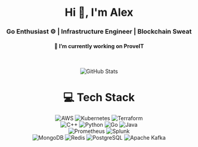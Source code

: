 <h1 align="center">Hi 👋, I'm Alex</h1>
<h3 align="center">Go Enthusiast ⚙️ | Infrastructure Engineer | Blockchain Sweat</h3>

<h4  align="center">🔭 I’m currently working on ProveIT </h4><br/>

<p align="center">
  <img src="https://github-readme-stats.vercel.app/api?username=AlexIsOpAf&theme=radical&hide_border=false&include_all_commits=true&count_private=true" alt="GitHub Stats" />
</p>



<h1 align="center">💻 Tech Stack</h1>

<p align="center">
  <img src="https://img.shields.io/badge/AWS-%23FF9900.svg?style=for-the-badge&logo=amazon-aws&logoColor=white" alt="AWS"/>
  <img src="https://img.shields.io/badge/kubernetes-%23326ce5.svg?style=for-the-badge&logo=kubernetes&logoColor=white" alt="Kubernetes"/>
  <img src="https://img.shields.io/badge/terraform-%235835CC.svg?style=for-the-badge&logo=terraform&logoColor=white" alt="Terraform"/>
  <br/>
  <img src="https://img.shields.io/badge/c++-%2300599C.svg?style=for-the-badge&logo=c%2B%2B&logoColor=white" alt="C++"/>
  <img src="https://img.shields.io/badge/python-3670A0?style=for-the-badge&logo=python&logoColor=ffdd54" alt="Python"/>
  <img src="https://img.shields.io/badge/go-%2300ADD8.svg?style=for-the-badge&logo=go&logoColor=white" alt="Go"/>
  <img src="https://img.shields.io/badge/java-%23ED8B00.svg?style=for-the-badge&logo=openjdk&logoColor=white" alt="Java"/>
  <br/>
  <img src="https://img.shields.io/badge/Prometheus-E6522C?style=for-the-badge&logo=Prometheus&logoColor=white" alt="Prometheus"/>
  <img src="https://img.shields.io/badge/splunk-%23000000.svg?style=for-the-badge&logo=splunk&logoColor=white" alt="Splunk"/>
  <br/>
  <img src="https://img.shields.io/badge/MongoDB-47A248?style=for-the-badge&logo=mongodb&logoColor=white" alt="MongoDB"/>
  <img src="https://img.shields.io/badge/Redis-%23DD0031.svg?style=for-the-badge&logo=redis&logoColor=white" alt="Redis"/>
  <img src="https://img.shields.io/badge/postgres-316192?style=for-the-badge&logo=postgresql&logoColor=white" alt="PostgreSQL"/>
  <img src="https://img.shields.io/badge/Apache%20Kafka-000?style=for-the-badge&logo=apachekafka" alt="Apache Kafka"/>
</p>


